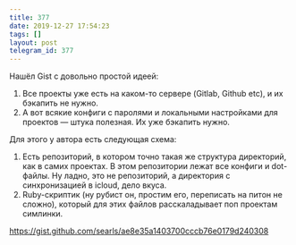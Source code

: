```yaml
---
title: 377
date: 2019-12-27 17:54:23
tags: []
layout: post
telegram_id: 377
---
```


Нашёл Gist с довольно простой идеей:

1. Все проекты уже есть на каком-то сервере (Gitlab, Github etc), и их бэкапить не нужно.
2. А вот всякие конфиги с паролями и локальными настройками для проектов — штука полезная. Их уже бэкапить нужно.

Для этого у автора есть следующая схема:

1. Есть репозиторий, в котором точно такая же структура директорий, как в самих проектах. В этом репозитории лежат все конфиги и dot-файлы. Ну ладно, это не репозиторий, а директория с синхронизацией в icloud, дело вкуса.
2. Ruby-скриптик (ну рубист он, простим его, переписать на питон не сложно), который для этих файлов расскаладывает поп проектам симлинки.

<https://gist.github.com/searls/ae8e35a1403700cccb76e0179d240308>
